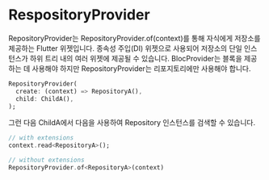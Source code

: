 # RespositoryProvider

RepositoryProvider는 RepositoryProvider.of<T>(context)를 통해 자식에게 저장소를 제공하는 Flutter 위젯입니다. 종속성 주입(DI) 위젯으로 사용되어 저장소의 단일 인스턴스가 하위 트리 내의 여러 위젯에 제공될 수 있습니다. BlocProvider는 블록을 제공하는 데 사용해야 하지만 RepositoryProvider는 리포지토리에만 사용해야 합니다.

```dart
RepositoryProvider(
  create: (context) => RepositoryA(),
  child: ChildA(),
);
```
그런 다음 ChildA에서 다음을 사용하여 Repository 인스턴스를 검색할 수 있습니다.

```dart
// with extensions
context.read<RepositoryA>();

// without extensions
RepositoryProvider.of<RepositoryA>(context)
```